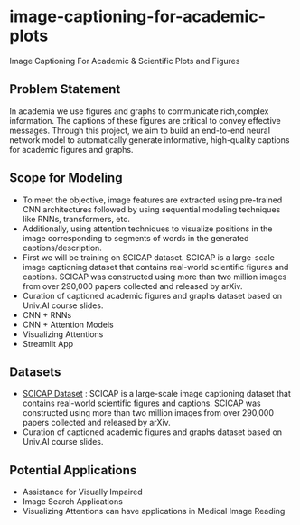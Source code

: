 # image-captioning-for-academic-plots
Image Captioning For Academic &amp; Scientific Plots and Figures

## Problem Statement
In academia we use figures and graphs to communicate rich,complex information. The captions of these figures are critical to convey effective messages. Through this project, we aim to build an end-to-end neural network model to automatically generate informative, high-quality captions for academic figures and graphs.

## Scope for Modeling
- To meet the objective, image features are extracted using pre-trained CNN architectures followed by using sequential modeling techniques like RNNs, transformers, etc.
- Additionally, using attention techniques to visualize positions in the image corresponding to segments of words in the generated captions/description.
- First we will be training on SCICAP dataset. SCICAP is a large-scale image captioning dataset that contains real-world scientific figures and captions. SCICAP was constructed using more than two million images from over 290,000 papers collected and released by arXiv.
- Curation of captioned academic figures and graphs dataset based on Univ.AI course slides.
- CNN + RNNs
- CNN + Attention Models
- Visualizing Attentions
- Streamlit App

## Datasets
- [SCICAP Dataset](https://paperswithcode.com/dataset/scicap) : SCICAP is a large-scale image captioning dataset that contains real-world scientific figures and captions. SCICAP was constructed using more than two million images from over 290,000 papers collected and released by arXiv.
- Curation of captioned academic figures and graphs dataset based on Univ.AI course slides.

## Potential Applications
- Assistance for Visually Impaired
- Image Search Applications
- Visualizing Attentions can have applications in Medical Image Reading
